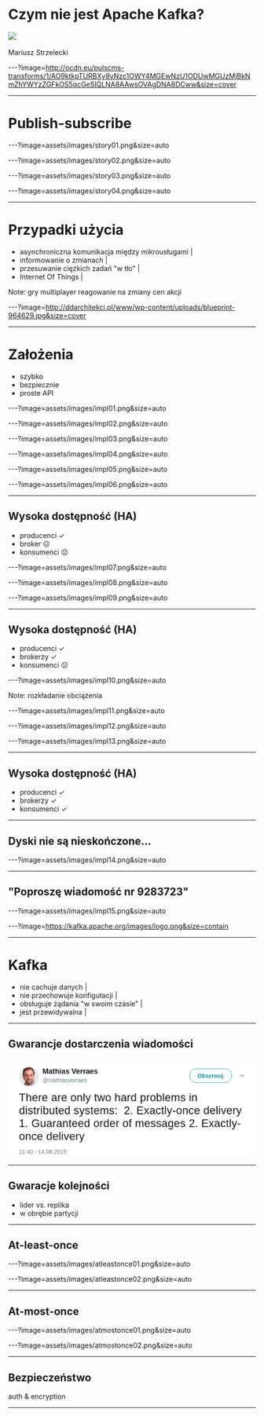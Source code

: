 # Czym nie jest Apache&nbsp;Kafka?

<img src="http://day.torun.jug.pl/wp-content/uploads/2017/03/jug5d_2.png" width="20%" />

Mariusz Strzelecki

---?image=http://ocdn.eu/pulscms-transforms/1/AO9ktkpTURBXy8yNzc1OWY4MGEwNzU1ODUwMGUzMjBkNmZhYWYzZGFkOS5qcGeSlQLNA8AAwsOVAgDNA8DCww&size=cover

--- 

# Publish-subscribe

---?image=assets/images/story01.png&size=auto

---?image=assets/images/story02.png&size=auto

---?image=assets/images/story03.png&size=auto

---?image=assets/images/story04.png&size=auto

---

# Przypadki użycia

- asynchroniczna komunikacja między mikrousługami |
- informowanie o zmianach |
- przesuwanie ciężkich zadań "w tło" |
- Internet Of Things |

Note:
gry multiplayer
reagowanie na zmiany cen akcji

---?image=http://ddarchitekci.pl/www/wp-content/uploads/blueprint-964629.jpg&size=cover

---

# Założenia

- szybko
- bezpiecznie
- proste API

---?image=assets/images/impl01.png&size=auto

---?image=assets/images/impl02.png&size=auto

---?image=assets/images/impl03.png&size=auto

---?image=assets/images/impl04.png&size=auto

---?image=assets/images/impl05.png&size=auto

---?image=assets/images/impl06.png&size=auto

---

## Wysoka dostępność (HA)

- producenci ✓
- broker ☹
- konsumenci ☹

---?image=assets/images/impl07.png&size=auto

---?image=assets/images/impl08.png&size=auto

---?image=assets/images/impl09.png&size=auto

---

## Wysoka dostępność (HA)

- producenci ✓
- brokerzy ✓
- konsumenci ☹

---?image=assets/images/impl10.png&size=auto

Note:
rozkładanie obciążenia

---?image=assets/images/impl11.png&size=auto

---?image=assets/images/impl12.png&size=auto

---?image=assets/images/impl13.png&size=auto

---

## Wysoka dostępność (HA)

- producenci ✓
- brokerzy ✓
- konsumenci ✓

---

## Dyski nie są nieskończone...

---?image=assets/images/impl14.png&size=auto

---

## "Poproszę wiadomość nr 9283723"

---?image=assets/images/impl15.png&size=auto

---?image=https://kafka.apache.org/images/logo.png&size=contain

---

# Kafka

- nie cachuje danych |
- nie przechowuje konfigutacji |
- obsługuje żądania "w swoim czasie" |
- jest przewidywalna |

---

## Gwarancje dostarczenia wiadomości

![hard problems](assets/images/hardproblems.png)

---

## Gwaracje kolejności

- lider vs. replika
- w obrębie partycji

---

## At-least-once

---?image=assets/images/atleastonce01.png&size=auto

---?image=assets/images/atleastonce02.png&size=auto

---

## At-most-once

---?image=assets/images/atmostonce01.png&size=auto

---?image=assets/images/atmostonce02.png&size=auto

---

## Bezpieczeństwo

auth & encryption

---
